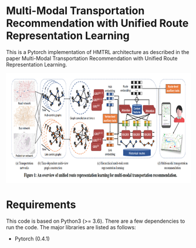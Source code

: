 # Multi-Modal Transportation Recommendation with Unified Route Representation Learning
This is a Pytorch implementation of HMTRL architecture as described in the paper Multi-Modal Transportation Recommendation with Unified
Route Representation Learning.

<p align="center">
  <img width="950" height="300" src=./figs/framework.png>
</p>

# Requirements
This code is based on Python3 (>= 3.6). There are a few dependencies to run the code. The major libraries are listed as follows:
* Pytorch (0.4.1)
